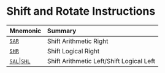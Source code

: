 # Shift and Rotate Instructions
<!-- ANCHOR: table -->
| Mnemonic       | Summary                                  |
| :------------- | :--------------------------------------- |
| [`SAR`][SAL,SAR,SHL,SHR]        | Shift Arithmetic Right                   |
| [`SHR`][SAL,SAR,SHL,SHR]        | Shift Logical Right                      |
| [`SAL`\|`SHL`][SAL,SAR,SHL,SHR] | Shift Arithmetic Left/Shift Logical Left |
<!-- ANCHOR_END: table -->

[SAL,SAR,SHL,SHR]: sal,sar,shl,shr.md

